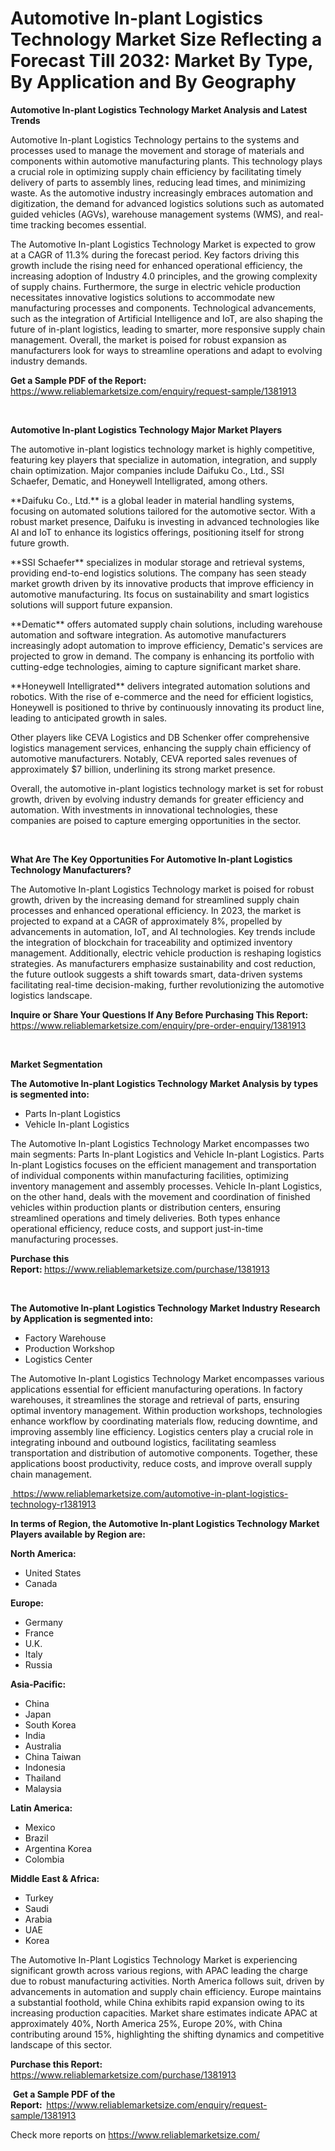 <p><h1>Automotive In-plant Logistics Technology Market Size Reflecting a Forecast Till 2032: Market By Type, By Application and By Geography</h1></p><p><strong>Automotive In-plant Logistics Technology Market Analysis and Latest Trends</strong></p>
<p><p>Automotive In-plant Logistics Technology pertains to the systems and processes used to manage the movement and storage of materials and components within automotive manufacturing plants. This technology plays a crucial role in optimizing supply chain efficiency by facilitating timely delivery of parts to assembly lines, reducing lead times, and minimizing waste. As the automotive industry increasingly embraces automation and digitization, the demand for advanced logistics solutions such as automated guided vehicles (AGVs), warehouse management systems (WMS), and real-time tracking becomes essential.</p><p>The Automotive In-plant Logistics Technology Market is expected to grow at a CAGR of 11.3% during the forecast period. Key factors driving this growth include the rising need for enhanced operational efficiency, the increasing adoption of Industry 4.0 principles, and the growing complexity of supply chains. Furthermore, the surge in electric vehicle production necessitates innovative logistics solutions to accommodate new manufacturing processes and components. Technological advancements, such as the integration of Artificial Intelligence and IoT, are also shaping the future of in-plant logistics, leading to smarter, more responsive supply chain management. Overall, the market is poised for robust expansion as manufacturers look for ways to streamline operations and adapt to evolving industry demands.</p></p>
<p><strong>Get a Sample PDF of the Report:&nbsp;</strong> <a href="https://www.reliablemarketsize.com/enquiry/request-sample/1381913?utm_campaign=2876&utm_medium=2&utm_source=Github&utm_content=ia&utm_term=11032025&utm_id=automotive-in-plant-logistics-technology">https://www.reliablemarketsize.com/enquiry/request-sample/1381913</a></p>
<p>&nbsp;</p>
<p><strong>Automotive In-plant Logistics Technology Major Market Players</strong></p>
<p><p>The automotive in-plant logistics technology market is highly competitive, featuring key players that specialize in automation, integration, and supply chain optimization. Major companies include Daifuku Co., Ltd., SSI Schaefer, Dematic, and Honeywell Intelligrated, among others.</p><p>**Daifuku Co., Ltd.** is a global leader in material handling systems, focusing on automated solutions tailored for the automotive sector. With a robust market presence, Daifuku is investing in advanced technologies like AI and IoT to enhance its logistics offerings, positioning itself for strong future growth.</p><p>**SSI Schaefer** specializes in modular storage and retrieval systems, providing end-to-end logistics solutions. The company has seen steady market growth driven by its innovative products that improve efficiency in automotive manufacturing. Its focus on sustainability and smart logistics solutions will support future expansion.</p><p>**Dematic** offers automated supply chain solutions, including warehouse automation and software integration. As automotive manufacturers increasingly adopt automation to improve efficiency, Dematic's services are projected to grow in demand. The company is enhancing its portfolio with cutting-edge technologies, aiming to capture significant market share.</p><p>**Honeywell Intelligrated** delivers integrated automation solutions and robotics. With the rise of e-commerce and the need for efficient logistics, Honeywell is positioned to thrive by continuously innovating its product line, leading to anticipated growth in sales.</p><p>Other players like CEVA Logistics and DB Schenker offer comprehensive logistics management services, enhancing the supply chain efficiency of automotive manufacturers. Notably, CEVA reported sales revenues of approximately $7 billion, underlining its strong market presence.</p><p>Overall, the automotive in-plant logistics technology market is set for robust growth, driven by evolving industry demands for greater efficiency and automation. With investments in innovational technologies, these companies are poised to capture emerging opportunities in the sector.</p></p>
<p>&nbsp;</p>
<p><strong>What Are The Key Opportunities For Automotive In-plant Logistics Technology Manufacturers?</strong></p>
<p><p>The Automotive In-plant Logistics Technology market is poised for robust growth, driven by the increasing demand for streamlined supply chain processes and enhanced operational efficiency. In 2023, the market is projected to expand at a CAGR of approximately 8%, propelled by advancements in automation, IoT, and AI technologies. Key trends include the integration of blockchain for traceability and optimized inventory management. Additionally, electric vehicle production is reshaping logistics strategies. As manufacturers emphasize sustainability and cost reduction, the future outlook suggests a shift towards smart, data-driven systems facilitating real-time decision-making, further revolutionizing the automotive logistics landscape.</p></p>
<p><strong>Inquire or Share Your Questions If Any Before Purchasing This Report:</strong> <a href="https://www.reliablemarketsize.com/enquiry/pre-order-enquiry/1381913?utm_campaign=2876&utm_medium=2&utm_source=Github&utm_content=ia&utm_term=11032025&utm_id=automotive-in-plant-logistics-technology">https://www.reliablemarketsize.com/enquiry/pre-order-enquiry/1381913</a></p>
<p>&nbsp;</p>
<p><strong>Market Segmentation</strong></p>
<p><strong>The Automotive In-plant Logistics Technology Market Analysis by types is segmented into:</strong></p>
<p><ul><li>Parts In-plant Logistics</li><li>Vehicle In-plant Logistics</li></ul></p>
<p><p>The Automotive In-plant Logistics Technology Market encompasses two main segments: Parts In-plant Logistics and Vehicle In-plant Logistics. Parts In-plant Logistics focuses on the efficient management and transportation of individual components within manufacturing facilities, optimizing inventory management and assembly processes. Vehicle In-plant Logistics, on the other hand, deals with the movement and coordination of finished vehicles within production plants or distribution centers, ensuring streamlined operations and timely deliveries. Both types enhance operational efficiency, reduce costs, and support just-in-time manufacturing processes.</p></p>
<p><strong>Purchase this Report:&nbsp;</strong><a href="https://www.reliablemarketsize.com/purchase/1381913?utm_campaign=2876&utm_medium=2&utm_source=Github&utm_content=ia&utm_term=11032025&utm_id=automotive-in-plant-logistics-technology">https://www.reliablemarketsize.com/purchase/1381913</a></p>
<p>&nbsp;</p>
<p><strong>The Automotive In-plant Logistics Technology Market Industry Research by Application is segmented into:</strong></p>
<p><ul><li>Factory Warehouse</li><li>Production Workshop</li><li>Logistics Center</li></ul></p>
<p><p>The Automotive In-plant Logistics Technology Market encompasses various applications essential for efficient manufacturing operations. In factory warehouses, it streamlines the storage and retrieval of parts, ensuring optimal inventory management. Within production workshops, technologies enhance workflow by coordinating materials flow, reducing downtime, and improving assembly line efficiency. Logistics centers play a crucial role in integrating inbound and outbound logistics, facilitating seamless transportation and distribution of automotive components. Together, these applications boost productivity, reduce costs, and improve overall supply chain management.</p></p>
<p><a href="https://www.reliablemarketsize.com/automotive-in-plant-logistics-technology-r1381913?utm_campaign=2876&utm_medium=2&utm_source=Github&utm_content=ia&utm_term=11032025&utm_id=automotive-in-plant-logistics-technology">&nbsp;https://www.reliablemarketsize.com/automotive-in-plant-logistics-technology-r1381913</a></p>
<p><strong>In terms of Region, the Automotive In-plant Logistics Technology Market Players available by Region are:</strong></p>
<p>
    <p> <strong> North America: </strong>
        <ul>
            <li>United States</li>
            <li>Canada</li>
        </ul>
        </p> 
    <p> <strong> Europe: </strong>
        <ul>
            <li>Germany</li>
            <li>France</li>
            <li>U.K.</li>
            <li>Italy</li>
            <li>Russia</li>
        </ul>
        </p> 
    <p> <strong> Asia-Pacific: </strong>
        <ul>
            <li>China</li>
            <li>Japan</li>
            <li>South Korea</li>
            <li>India</li>
            <li>Australia</li>
            <li>China Taiwan</li>
            <li>Indonesia</li>
            <li>Thailand</li>
            <li>Malaysia</li>
        </ul>
        </p> 
    <p> <strong> Latin America: </strong>
        <ul>
            <li>Mexico</li>
            <li>Brazil</li>
            <li>Argentina Korea</li>
            <li>Colombia</li>
        </ul>
        </p> 
    <p> <strong> Middle East & Africa: </strong>
        <ul>
            <li>Turkey</li>
            <li>Saudi</li>
            <li>Arabia</li>
            <li>UAE</li>
            <li>Korea</li>
        </ul>
    </p>
    </p>
<p><p>The Automotive In-Plant Logistics Technology Market is experiencing significant growth across various regions, with APAC leading the charge due to robust manufacturing activities. North America follows suit, driven by advancements in automation and supply chain efficiency. Europe maintains a substantial foothold, while China exhibits rapid expansion owing to its increasing production capacities. Market share estimates indicate APAC at approximately 40%, North America 25%, Europe 20%, with China contributing around 15%, highlighting the shifting dynamics and competitive landscape of this sector.</p></p>
<p><strong>Purchase this Report: </strong><a href="https://www.reliablemarketsize.com/purchase/1381913?utm_campaign=2876&utm_medium=2&utm_source=Github&utm_content=ia&utm_term=11032025&utm_id=automotive-in-plant-logistics-technology">https://www.reliablemarketsize.com/purchase/1381913</a></p>
<p>&nbsp;<strong>Get a Sample PDF of the Report:&nbsp;&nbsp;</strong><a href="https://www.reliablemarketsize.com/enquiry/request-sample/1381913?utm_campaign=2876&utm_medium=2&utm_source=Github&utm_content=ia&utm_term=11032025&utm_id=automotive-in-plant-logistics-technology">https://www.reliablemarketsize.com/enquiry/request-sample/1381913</a></p>
<p><strong></strong></p>
<p>Check more reports on <a href="https://www.reliablemarketsize.com/?utm_campaign=2876&utm_medium=2&utm_source=Github&utm_content=ia&utm_term=11032025&utm_id=automotive-in-plant-logistics-technology">https://www.reliablemarketsize.com/</a></p>